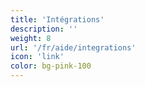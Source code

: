 ```yaml
---
title: 'Intégrations'
description: ''
weight: 8
url: '/fr/aide/integrations'
icon: 'link'
color: bg-pink-100
---
```

